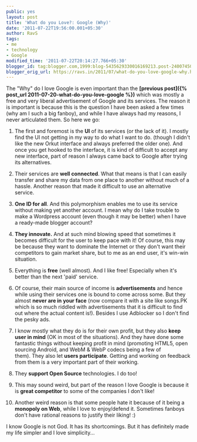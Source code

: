 ```yaml
---
public: yes
layout: post
title: 'What do you Love?: Google (Why)'
date: '2011-07-22T19:56:00.001+05:30'
author: RavS
tags:
- me
- technology
- Google
modified_time: '2011-07-22T20:14:27.766+05:30'
blogger_id: tag:blogger.com,1999:blog-5435629330016169213.post-2400745005356273609
blogger_orig_url: https://ravs.in/2011/07/what-do-you-love-google-why.html
---
```


The "Why" do I love Google is even important than the **[previous post]({% post_url 2011-07-20-what-do-you-love-google %})** which was mostly a free and very liberal advertisement of Google and its services. The reason it is important is because this is the question I have been asked a few times (why am I such a big fanboy), and while I have always had my reasons, I never articulated them. So here we go:

1. The first and foremost is the **UI** of its services (or the lack of it). I mostly find the UI not getting in my way to do what I want to do. (though I didn't like the new Orkut interface and always preferred the older one). And once you get hooked to the interface, it is kind of difficult to accept any new interface, part of reason I always came back to Google after trying its alternatives.

2. Their services are **well connected**. What that means is that I can easily transfer and share my data from one place to another without much of a hassle. Another reason that made it difficult to use an alternative service.

3. **One ID for all**. And this polymorphism enables me to use its service without making yet another account. I mean why do I take trouble to make a Wordpress account (even though it may be better) when I have a ready-made blogger account?

4. **They innovate.** And at such mind blowing speed that sometimes it becomes difficult for the user to keep pace with it! Of course, this may be because they want to dominate the Internet or they don't want their competitors to gain market share, but to me as an end user, it's win-win situation.

5. Everything is **free** (well almost). And I like free! Especially when it's better than the next 'paid' service.

6. Of course, their main source of income is **advertisements** and hence while using their services one is bound to come across some. But they almost **never are in your face** (now compare it with a site like songs.PK which is so much riddled with advertisements that it is difficult to find out where the actual content is!). Besides I use Adblocker so I don't find the pesky ads.

7. I know mostly what they do is for their own profit, but they also **keep user in mind** (OK in most of the situations). And they have done some fantastic things without keeping profit in mind (promoting HTML5, open sourcing Android, and WebM & WebP codecs being a few of them). They also let **users participate**. Getting and working on feedback from them is a very important part of their working.

8. They **support Open Source** technologies. I do too!

9. This may sound weird, but part of the reason I love Google is because it is **great competitor** to some of the companies I don't like!

10. Another weird reason is that some people hate it because of it being a **monopoly on Web**, while I love to enjoy/defend it. Sometimes fanboys don't have rational reasons to justify their liking! :)

I know Google is not God. It has its shortcomings. But it has definitely made my life simpler and I love simplicity...
